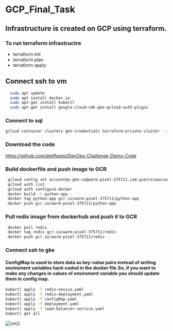 # GCP_Final_Task

##  Infrastructure is created on GCP using terraform.
### To run terraform infrastructre 
- terraform init
- terraform plan
- terraform apply

## Connect ssh to vm 
```bash
  sudo apt update
  sudo apt install docker.io
  sudo apt-get install kubectl
  sudo apt-get install google-cloud-sdk-gke-gcloud-auth-plugin
```
### Connect to sql 
```bash
gcloud container clusters get-credentials terraform-private-cluster --zone us-central1-a --project warm-pixel-375711
```
### Download the code 
https://github.com/atefhares/DevOps-Challenge-Demo-Code

### Build dockerfile and push image to GCR 
```bash
 gcloud config set accountmy-gke-sa@warm-pixel-375711.iam.gserviceaccount.com
 gcloud auth list
 gcloud auth configure-docker
 docker build -t python-app .
 docker tag python-app gcr.io/warm-pixel-375711/python-app 
 docker push gcr.io/warm-pixel-375711/python-app 
```
### Pull redis image from dockerhub and push it to GCR
```bash
 docker pull redis
 docker tag redis gcr.io/warm-pixel-375711/redis
 docker push gcr.io/warm-pixel-375711/redis
 ```

### Connect ssh to gke 
#### ConfigMap is used to store data as key-value pairs instead of writing enviroment variables hard-coded in the docker file.So, if you want to make any changes in values of enviroment variable you should update them in config map.
```bash
kubectl apply -f redis–sevice.yaml
kubectl apply -f redis–deployment.yaml
kubectl apply -f configMap.yaml
kubectl apply -f deployment.yaml
kubectl apply -f load-balancer-service.yaml
kubectl get all

```

![vm2](https://user-images.githubusercontent.com/63955669/217813564-abe24064-299a-452f-96bd-9f877b222015.png)



